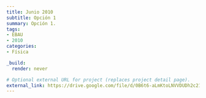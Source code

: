 ```yaml
---
title: Junio 2010
subtitle: Opción 1
summary: Opción 1.
tags:
- EBAU
- 2010
categories:
- Física

_build:
  render: never

# Optional external URL for project (replaces project detail page).
external_link: https://drive.google.com/file/d/0B6t6-aLmKtoLNVVDUDh2c21IWEk/view
---
```

